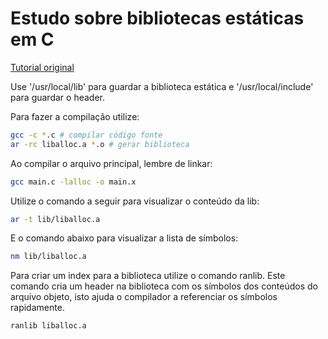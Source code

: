 # Estudo sobre bibliotecas estáticas em C

[Tutorial original](https://medium.com/@meghamohan/everything-you-need-to-know-about-libraries-in-c-e8ad6138cbb4)

Use '/usr/local/lib' para guardar a biblioteca estática e 
'/usr/local/include' para guardar o header.

Para fazer a compilação utilize:

```sh
gcc -c *.c # compilar código fonte
ar -rc liballoc.a *.o # gerar biblioteca
```

Ao compilar o arquivo principal, lembre de linkar:

```sh
gcc main.c -lalloc -o main.x
```

Utilize o comando a seguir para visualizar o conteúdo da lib:

```sh
ar -t lib/liballoc.a
```

E o comando abaixo para visualizar a lista de símbolos:

```sh
nm lib/liballoc.a
```

Para criar um index para a biblioteca utilize o comando ranlib. Este comando cria um header na biblioteca com os símbolos dos conteúdos do arquivo objeto, isto ajuda o compilador a referenciar os símbolos rapidamente.

```sh
ranlib liballoc.a
```
